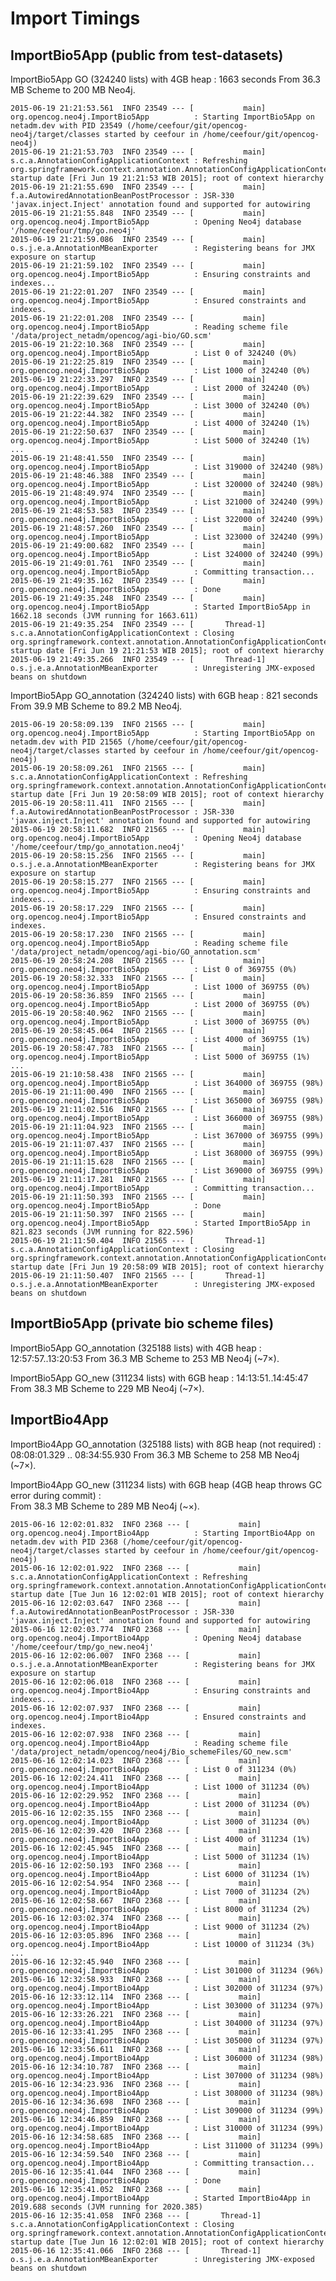 # Import Timings

## ImportBio5App (public from test-datasets)

ImportBio5App GO (324240 lists) with 4GB heap : 1663 seconds
From 36.3 MB Scheme to 200 MB Neo4j.

    2015-06-19 21:21:53.561  INFO 23549 --- [           main] org.opencog.neo4j.ImportBio5App          : Starting ImportBio5App on netadm.dev with PID 23549 (/home/ceefour/git/opencog-neo4j/target/classes started by ceefour in /home/ceefour/git/opencog-neo4j)
    2015-06-19 21:21:53.703  INFO 23549 --- [           main] s.c.a.AnnotationConfigApplicationContext : Refreshing org.springframework.context.annotation.AnnotationConfigApplicationContext@2de8284b: startup date [Fri Jun 19 21:21:53 WIB 2015]; root of context hierarchy
    2015-06-19 21:21:55.690  INFO 23549 --- [           main] f.a.AutowiredAnnotationBeanPostProcessor : JSR-330 'javax.inject.Inject' annotation found and supported for autowiring
    2015-06-19 21:21:55.848  INFO 23549 --- [           main] org.opencog.neo4j.ImportBio5App          : Opening Neo4j database '/home/ceefour/tmp/go.neo4j'
    2015-06-19 21:21:59.086  INFO 23549 --- [           main] o.s.j.e.a.AnnotationMBeanExporter        : Registering beans for JMX exposure on startup
    2015-06-19 21:21:59.102  INFO 23549 --- [           main] org.opencog.neo4j.ImportBio5App          : Ensuring constraints and indexes...
    2015-06-19 21:22:01.207  INFO 23549 --- [           main] org.opencog.neo4j.ImportBio5App          : Ensured constraints and indexes.
    2015-06-19 21:22:01.208  INFO 23549 --- [           main] org.opencog.neo4j.ImportBio5App          : Reading scheme file '/data/project_netadm/opencog/agi-bio/GO.scm'
    2015-06-19 21:22:10.368  INFO 23549 --- [           main] org.opencog.neo4j.ImportBio5App          : List 0 of 324240 (0%)
    2015-06-19 21:22:25.819  INFO 23549 --- [           main] org.opencog.neo4j.ImportBio5App          : List 1000 of 324240 (0%)
    2015-06-19 21:22:33.297  INFO 23549 --- [           main] org.opencog.neo4j.ImportBio5App          : List 2000 of 324240 (0%)
    2015-06-19 21:22:39.629  INFO 23549 --- [           main] org.opencog.neo4j.ImportBio5App          : List 3000 of 324240 (0%)
    2015-06-19 21:22:44.382  INFO 23549 --- [           main] org.opencog.neo4j.ImportBio5App          : List 4000 of 324240 (1%)
    2015-06-19 21:22:50.637  INFO 23549 --- [           main] org.opencog.neo4j.ImportBio5App          : List 5000 of 324240 (1%)
    ...
    2015-06-19 21:48:41.550  INFO 23549 --- [           main] org.opencog.neo4j.ImportBio5App          : List 319000 of 324240 (98%)
    2015-06-19 21:48:46.388  INFO 23549 --- [           main] org.opencog.neo4j.ImportBio5App          : List 320000 of 324240 (98%)
    2015-06-19 21:48:49.974  INFO 23549 --- [           main] org.opencog.neo4j.ImportBio5App          : List 321000 of 324240 (99%)
    2015-06-19 21:48:53.583  INFO 23549 --- [           main] org.opencog.neo4j.ImportBio5App          : List 322000 of 324240 (99%)
    2015-06-19 21:48:57.260  INFO 23549 --- [           main] org.opencog.neo4j.ImportBio5App          : List 323000 of 324240 (99%)
    2015-06-19 21:49:00.682  INFO 23549 --- [           main] org.opencog.neo4j.ImportBio5App          : List 324000 of 324240 (99%)
    2015-06-19 21:49:01.761  INFO 23549 --- [           main] org.opencog.neo4j.ImportBio5App          : Committing transaction...
    2015-06-19 21:49:35.162  INFO 23549 --- [           main] org.opencog.neo4j.ImportBio5App          : Done
    2015-06-19 21:49:35.248  INFO 23549 --- [           main] org.opencog.neo4j.ImportBio5App          : Started ImportBio5App in 1662.18 seconds (JVM running for 1663.611)
    2015-06-19 21:49:35.254  INFO 23549 --- [       Thread-1] s.c.a.AnnotationConfigApplicationContext : Closing org.springframework.context.annotation.AnnotationConfigApplicationContext@2de8284b: startup date [Fri Jun 19 21:21:53 WIB 2015]; root of context hierarchy
    2015-06-19 21:49:35.266  INFO 23549 --- [       Thread-1] o.s.j.e.a.AnnotationMBeanExporter        : Unregistering JMX-exposed beans on shutdown

ImportBio5App GO_annotation (324240 lists) with 6GB heap : 821 seconds
From 39.9 MB Scheme to 89.2 MB Neo4j.

    2015-06-19 20:58:09.139  INFO 21565 --- [           main] org.opencog.neo4j.ImportBio5App          : Starting ImportBio5App on netadm.dev with PID 21565 (/home/ceefour/git/opencog-neo4j/target/classes started by ceefour in /home/ceefour/git/opencog-neo4j)
    2015-06-19 20:58:09.261  INFO 21565 --- [           main] s.c.a.AnnotationConfigApplicationContext : Refreshing org.springframework.context.annotation.AnnotationConfigApplicationContext@2de8284b: startup date [Fri Jun 19 20:58:09 WIB 2015]; root of context hierarchy
    2015-06-19 20:58:11.411  INFO 21565 --- [           main] f.a.AutowiredAnnotationBeanPostProcessor : JSR-330 'javax.inject.Inject' annotation found and supported for autowiring
    2015-06-19 20:58:11.682  INFO 21565 --- [           main] org.opencog.neo4j.ImportBio5App          : Opening Neo4j database '/home/ceefour/tmp/go_annotation.neo4j'
    2015-06-19 20:58:15.256  INFO 21565 --- [           main] o.s.j.e.a.AnnotationMBeanExporter        : Registering beans for JMX exposure on startup
    2015-06-19 20:58:15.277  INFO 21565 --- [           main] org.opencog.neo4j.ImportBio5App          : Ensuring constraints and indexes...
    2015-06-19 20:58:17.229  INFO 21565 --- [           main] org.opencog.neo4j.ImportBio5App          : Ensured constraints and indexes.
    2015-06-19 20:58:17.230  INFO 21565 --- [           main] org.opencog.neo4j.ImportBio5App          : Reading scheme file '/data/project_netadm/opencog/agi-bio/GO_annotation.scm'
    2015-06-19 20:58:24.208  INFO 21565 --- [           main] org.opencog.neo4j.ImportBio5App          : List 0 of 369755 (0%)
    2015-06-19 20:58:32.333  INFO 21565 --- [           main] org.opencog.neo4j.ImportBio5App          : List 1000 of 369755 (0%)
    2015-06-19 20:58:36.859  INFO 21565 --- [           main] org.opencog.neo4j.ImportBio5App          : List 2000 of 369755 (0%)
    2015-06-19 20:58:40.962  INFO 21565 --- [           main] org.opencog.neo4j.ImportBio5App          : List 3000 of 369755 (0%)
    2015-06-19 20:58:45.064  INFO 21565 --- [           main] org.opencog.neo4j.ImportBio5App          : List 4000 of 369755 (1%)
    2015-06-19 20:58:47.783  INFO 21565 --- [           main] org.opencog.neo4j.ImportBio5App          : List 5000 of 369755 (1%)
    ...
    2015-06-19 21:10:58.438  INFO 21565 --- [           main] org.opencog.neo4j.ImportBio5App          : List 364000 of 369755 (98%)
    2015-06-19 21:11:00.490  INFO 21565 --- [           main] org.opencog.neo4j.ImportBio5App          : List 365000 of 369755 (98%)
    2015-06-19 21:11:02.516  INFO 21565 --- [           main] org.opencog.neo4j.ImportBio5App          : List 366000 of 369755 (98%)
    2015-06-19 21:11:04.923  INFO 21565 --- [           main] org.opencog.neo4j.ImportBio5App          : List 367000 of 369755 (99%)
    2015-06-19 21:11:07.437  INFO 21565 --- [           main] org.opencog.neo4j.ImportBio5App          : List 368000 of 369755 (99%)
    2015-06-19 21:11:15.628  INFO 21565 --- [           main] org.opencog.neo4j.ImportBio5App          : List 369000 of 369755 (99%)
    2015-06-19 21:11:17.281  INFO 21565 --- [           main] org.opencog.neo4j.ImportBio5App          : Committing transaction...
    2015-06-19 21:11:50.393  INFO 21565 --- [           main] org.opencog.neo4j.ImportBio5App          : Done
    2015-06-19 21:11:50.397  INFO 21565 --- [           main] org.opencog.neo4j.ImportBio5App          : Started ImportBio5App in 821.823 seconds (JVM running for 822.596)
    2015-06-19 21:11:50.404  INFO 21565 --- [       Thread-1] s.c.a.AnnotationConfigApplicationContext : Closing org.springframework.context.annotation.AnnotationConfigApplicationContext@2de8284b: startup date [Fri Jun 19 20:58:09 WIB 2015]; root of context hierarchy
    2015-06-19 21:11:50.407  INFO 21565 --- [       Thread-1] o.s.j.e.a.AnnotationMBeanExporter        : Unregistering JMX-exposed beans on shutdown

## ImportBio5App (private bio scheme files)

ImportBio5App GO_annotation (325188 lists) with 4GB heap : 12:57:57..13:20:53
From 36.3 MB Scheme to 253 MB Neo4j (~7×).

ImportBio5App GO_new (311234 lists) with 6GB heap : 14:13:51..14:45:47
From 38.3 MB Scheme to 229 MB Neo4j (~7×).

## ImportBio4App

ImportBio4App GO_annotation (325188 lists) with 8GB heap (not required) : 08:08:01.329 .. 08:34:55.930 
From 36.3 MB Scheme to 258 MB Neo4j (~7×).

ImportBio4App GO_new (311234 lists) with 6GB heap (4GB heap throws GC error during commit) :  
From 38.3 MB Scheme to 289 MB Neo4j (~×).

    2015-06-16 12:02:01.832  INFO 2368 --- [           main] org.opencog.neo4j.ImportBio4App          : Starting ImportBio4App on netadm.dev with PID 2368 (/home/ceefour/git/opencog-neo4j/target/classes started by ceefour in /home/ceefour/git/opencog-neo4j)
    2015-06-16 12:02:01.922  INFO 2368 --- [           main] s.c.a.AnnotationConfigApplicationContext : Refreshing org.springframework.context.annotation.AnnotationConfigApplicationContext@3891771e: startup date [Tue Jun 16 12:02:01 WIB 2015]; root of context hierarchy
    2015-06-16 12:02:03.647  INFO 2368 --- [           main] f.a.AutowiredAnnotationBeanPostProcessor : JSR-330 'javax.inject.Inject' annotation found and supported for autowiring
    2015-06-16 12:02:03.774  INFO 2368 --- [           main] org.opencog.neo4j.ImportBio4App          : Opening Neo4j database '/home/ceefour/tmp/go_new.neo4j'
    2015-06-16 12:02:06.007  INFO 2368 --- [           main] o.s.j.e.a.AnnotationMBeanExporter        : Registering beans for JMX exposure on startup
    2015-06-16 12:02:06.018  INFO 2368 --- [           main] org.opencog.neo4j.ImportBio4App          : Ensuring constraints and indexes...
    2015-06-16 12:02:07.937  INFO 2368 --- [           main] org.opencog.neo4j.ImportBio4App          : Ensured constraints and indexes.
    2015-06-16 12:02:07.938  INFO 2368 --- [           main] org.opencog.neo4j.ImportBio4App          : Reading scheme file '/data/project_netadm/opencog/neo4j/Bio_schemeFiles/GO_new.scm'
    2015-06-16 12:02:14.023  INFO 2368 --- [           main] org.opencog.neo4j.ImportBio4App          : List 0 of 311234 (0%)
    2015-06-16 12:02:24.411  INFO 2368 --- [           main] org.opencog.neo4j.ImportBio4App          : List 1000 of 311234 (0%)
    2015-06-16 12:02:29.952  INFO 2368 --- [           main] org.opencog.neo4j.ImportBio4App          : List 2000 of 311234 (0%)
    2015-06-16 12:02:35.155  INFO 2368 --- [           main] org.opencog.neo4j.ImportBio4App          : List 3000 of 311234 (0%)
    2015-06-16 12:02:39.420  INFO 2368 --- [           main] org.opencog.neo4j.ImportBio4App          : List 4000 of 311234 (1%)
    2015-06-16 12:02:45.945  INFO 2368 --- [           main] org.opencog.neo4j.ImportBio4App          : List 5000 of 311234 (1%)
    2015-06-16 12:02:50.193  INFO 2368 --- [           main] org.opencog.neo4j.ImportBio4App          : List 6000 of 311234 (1%)
    2015-06-16 12:02:54.954  INFO 2368 --- [           main] org.opencog.neo4j.ImportBio4App          : List 7000 of 311234 (2%)
    2015-06-16 12:02:58.667  INFO 2368 --- [           main] org.opencog.neo4j.ImportBio4App          : List 8000 of 311234 (2%)
    2015-06-16 12:03:02.374  INFO 2368 --- [           main] org.opencog.neo4j.ImportBio4App          : List 9000 of 311234 (2%)
    2015-06-16 12:03:05.896  INFO 2368 --- [           main] org.opencog.neo4j.ImportBio4App          : List 10000 of 311234 (3%)
    ...
    2015-06-16 12:32:45.940  INFO 2368 --- [           main] org.opencog.neo4j.ImportBio4App          : List 301000 of 311234 (96%)
    2015-06-16 12:32:58.933  INFO 2368 --- [           main] org.opencog.neo4j.ImportBio4App          : List 302000 of 311234 (97%)
    2015-06-16 12:33:12.114  INFO 2368 --- [           main] org.opencog.neo4j.ImportBio4App          : List 303000 of 311234 (97%)
    2015-06-16 12:33:26.221  INFO 2368 --- [           main] org.opencog.neo4j.ImportBio4App          : List 304000 of 311234 (97%)
    2015-06-16 12:33:41.295  INFO 2368 --- [           main] org.opencog.neo4j.ImportBio4App          : List 305000 of 311234 (97%)
    2015-06-16 12:33:56.611  INFO 2368 --- [           main] org.opencog.neo4j.ImportBio4App          : List 306000 of 311234 (98%)
    2015-06-16 12:34:10.787  INFO 2368 --- [           main] org.opencog.neo4j.ImportBio4App          : List 307000 of 311234 (98%)
    2015-06-16 12:34:23.936  INFO 2368 --- [           main] org.opencog.neo4j.ImportBio4App          : List 308000 of 311234 (98%)
    2015-06-16 12:34:36.698  INFO 2368 --- [           main] org.opencog.neo4j.ImportBio4App          : List 309000 of 311234 (99%)
    2015-06-16 12:34:46.859  INFO 2368 --- [           main] org.opencog.neo4j.ImportBio4App          : List 310000 of 311234 (99%)
    2015-06-16 12:34:58.685  INFO 2368 --- [           main] org.opencog.neo4j.ImportBio4App          : List 311000 of 311234 (99%)
    2015-06-16 12:34:59.540  INFO 2368 --- [           main] org.opencog.neo4j.ImportBio4App          : Committing transaction...
    2015-06-16 12:35:41.044  INFO 2368 --- [           main] org.opencog.neo4j.ImportBio4App          : Done
    2015-06-16 12:35:41.052  INFO 2368 --- [           main] org.opencog.neo4j.ImportBio4App          : Started ImportBio4App in 2019.688 seconds (JVM running for 2020.385)
    2015-06-16 12:35:41.058  INFO 2368 --- [       Thread-1] s.c.a.AnnotationConfigApplicationContext : Closing org.springframework.context.annotation.AnnotationConfigApplicationContext@3891771e: startup date [Tue Jun 16 12:02:01 WIB 2015]; root of context hierarchy
    2015-06-16 12:35:41.066  INFO 2368 --- [       Thread-1] o.s.j.e.a.AnnotationMBeanExporter        : Unregistering JMX-exposed beans on shutdown
